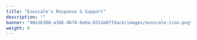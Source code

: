 ```yaml
---
title: "Exoscale's Response & Support"
description: ""
banner: "98e16360-a366-4b78-8e0a-031da07fdacb/images/exoscale-icon.png"
weight: 8
---
```

